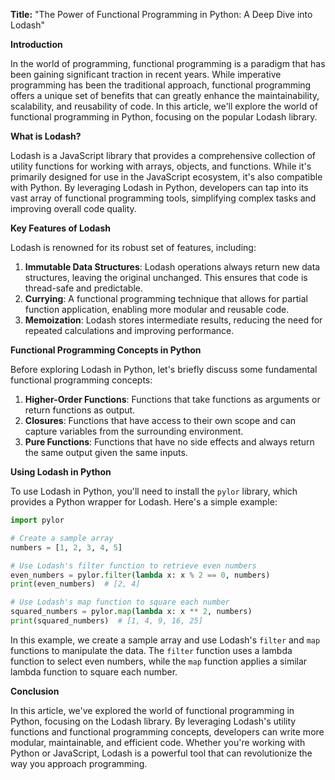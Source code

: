 **Title:** "The Power of Functional Programming in Python: A Deep Dive into Lodash"

**Introduction**

In the world of programming, functional programming is a paradigm that has been gaining significant traction in recent years. While imperative programming has been the traditional approach, functional programming offers a unique set of benefits that can greatly enhance the maintainability, scalability, and reusability of code. In this article, we'll explore the world of functional programming in Python, focusing on the popular Lodash library.

**What is Lodash?**

Lodash is a JavaScript library that provides a comprehensive collection of utility functions for working with arrays, objects, and functions. While it's primarily designed for use in the JavaScript ecosystem, it's also compatible with Python. By leveraging Lodash in Python, developers can tap into its vast array of functional programming tools, simplifying complex tasks and improving overall code quality.

**Key Features of Lodash**

Lodash is renowned for its robust set of features, including:

1. **Immutable Data Structures**: Lodash operations always return new data structures, leaving the original unchanged. This ensures that code is thread-safe and predictable.
2. **Currying**: A functional programming technique that allows for partial function application, enabling more modular and reusable code.
3. **Memoization**: Lodash stores intermediate results, reducing the need for repeated calculations and improving performance.

**Functional Programming Concepts in Python**

Before exploring Lodash in Python, let's briefly discuss some fundamental functional programming concepts:

1. **Higher-Order Functions**: Functions that take functions as arguments or return functions as output.
2. **Closures**: Functions that have access to their own scope and can capture variables from the surrounding environment.
3. **Pure Functions**: Functions that have no side effects and always return the same output given the same inputs.

**Using Lodash in Python**

To use Lodash in Python, you'll need to install the `pylor` library, which provides a Python wrapper for Lodash. Here's a simple example:

```python
import pylor

# Create a sample array
numbers = [1, 2, 3, 4, 5]

# Use Lodash's filter function to retrieve even numbers
even_numbers = pylor.filter(lambda x: x % 2 == 0, numbers)
print(even_numbers)  # [2, 4]

# Use Lodash's map function to square each number
squared_numbers = pylor.map(lambda x: x ** 2, numbers)
print(squared_numbers)  # [1, 4, 9, 16, 25]
```

In this example, we create a sample array and use Lodash's `filter` and `map` functions to manipulate the data. The `filter` function uses a lambda function to select even numbers, while the `map` function applies a similar lambda function to square each number.

**Conclusion**

In this article, we've explored the world of functional programming in Python, focusing on the Lodash library. By leveraging Lodash's utility functions and functional programming concepts, developers can write more modular, maintainable, and efficient code. Whether you're working with Python or JavaScript, Lodash is a powerful tool that can revolutionize the way you approach programming.